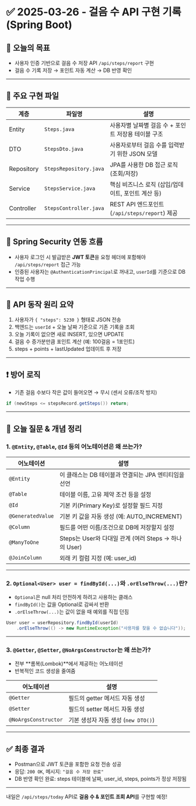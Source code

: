 # ✅ 2025-03-26 - 걸음 수 API 구현 기록 (Spring Boot)

## 📌 오늘의 목표
- 사용자 인증 기반으로 걸음 수 저장 API `/api/steps/report` 구현
- 걸음 수 기록 저장 → 포인트 자동 계산 → DB 반영 확인

---

## 📁 주요 구현 파일

| 계층 | 파일명 | 설명 |
|------|--------|------|
| Entity | `Steps.java` | 사용자별 날짜별 걸음 수 + 포인트 저장용 테이블 구조 |
| DTO | `StepsDto.java` | 사용자로부터 걸음 수를 입력받기 위한 JSON 모델 |
| Repository | `StepsRepository.java` | JPA를 사용한 DB 접근 로직 (조회/저장) |
| Service | `StepsService.java` | 핵심 비즈니스 로직 (삽입/업데이트, 포인트 계산 등) |
| Controller | `StepsController.java` | REST API 엔드포인트 (`/api/steps/report`) 제공 |

---

## 🔐 Spring Security 연동 흐름

- 사용자 로그인 시 발급받은 **JWT 토큰**을 요청 헤더에 포함해야 `/api/steps/report` 접근 가능
- 인증된 사용자는 `@AuthenticationPrincipal`로 꺼내고, `userId`를 기준으로 DB 작업 수행

---

## 🔁 API 동작 원리 요약

1. 사용자가 `{ "steps": 5230 }` 형태로 JSON 전송
2. 백엔드는 `userId` + 오늘 날짜 기준으로 기존 기록을 조회
3. 오늘 기록이 없으면 새로 INSERT, 있으면 UPDATE
4. 걸음 수 증가분만큼 포인트 계산 (예: 100걸음 = 1포인트)
5. steps + points + lastUpdated 업데이트 후 저장

---

## ❗️ 방어 로직

- 기존 걸음 수보다 작은 값이 들어오면 → 무시 (센서 오류/조작 방지)

```java
if (newSteps <= stepsRecord.getSteps()) return;
```

---

## 🧠 오늘 질문 & 개념 정리

### 1. `@Entity`, `@Table`, `@Id` 등의 어노테이션은 왜 쓰는가?

| 어노테이션 | 설명 |
|------------|------|
| `@Entity` | 이 클래스는 DB 테이블과 연결되는 JPA 엔티티임을 선언 |
| `@Table` | 테이블 이름, 고유 제약 조건 등을 설정 |
| `@Id` | 기본 키(Primary Key)로 설정할 필드 지정 |
| `@GeneratedValue` | 기본 키 값을 자동 생성 (예: AUTO_INCREMENT) |
| `@Column` | 필드를 어떤 이름/조건으로 DB에 저장할지 설정 |
| `@ManyToOne` | Steps는 User와 다대일 관계 (여러 Steps → 하나의 User) |
| `@JoinColumn` | 외래 키 컬럼 지정 (예: user_id) |

---

### 2. `Optional<User> user = findById(...)`와 `.orElseThrow(...)`란?

- `Optional`은 null 처리 안전하게 하려고 사용하는 클래스
- `findById()`는 값을 Optional로 감싸서 반환
- `.orElseThrow(...)`는 값이 없을 때 예외를 직접 던짐

```java
User user = userRepository.findById(userId)
    .orElseThrow(() -> new RuntimeException("사용자를 찾을 수 없습니다"));
```

---

### 3. `@Getter`, `@Setter`, `@NoArgsConstructor`는 왜 쓰는가?

- 전부 **롬복(Lombok)**에서 제공하는 어노테이션
- 반복적인 코드 생성을 줄여줌

| 어노테이션 | 설명 |
|------------|------|
| `@Getter` | 필드의 getter 메서드 자동 생성 |
| `@Setter` | 필드의 setter 메서드 자동 생성 |
| `@NoArgsConstructor` | 기본 생성자 자동 생성 (`new DTO()`) |

---

## ✅ 최종 결과

- Postman으로 JWT 토큰을 포함한 요청 전송 성공
- 응답: `200 OK`, 메시지: `"걸음 수 저장 완료"`
- DB 반영 확인 완료: steps 테이블에 날짜, user_id, steps, points가 정상 저장됨

---

내일은 `/api/steps/today` API로 **걸음 수 & 포인트 조회 API**를 구현할 예정!
